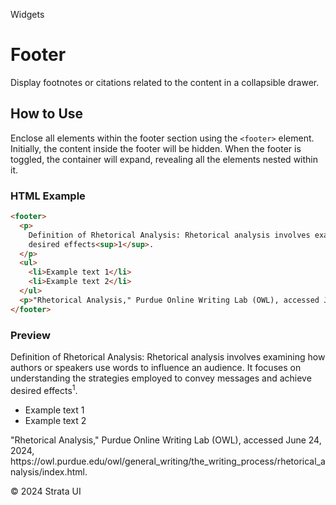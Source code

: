 <p class="section-text">Widgets</p>

# Footer

Display footnotes or citations related to the content in a collapsible drawer.

## How to Use

Enclose all elements within the footer section using the `<footer>` element. Initially, the content inside the footer will be hidden. When the footer is toggled, the container will expand, revealing all the elements nested within it.

### HTML Example

```html
<footer>
  <p>
    Definition of Rhetorical Analysis: Rhetorical analysis involves examining how authors or speakers use words to influence an audience. It focuses on understanding the strategies employed to convey messages and achieve
    desired effects<sup>1</sup>.
  </p>
  <ul>
    <li>Example text 1</li>
    <li>Example text 2</li>
  </ul>
  <p>"Rhetorical Analysis," Purdue Online Writing Lab (OWL), accessed June 24, 2024, https://owl.purdue.edu/owl/general_writing/the_writing_process/rhetorical_analysis/index.html.</p>
</footer>
```

### Preview

<div class="example-container">
  <footer>
      <p>Definition of Rhetorical Analysis: Rhetorical analysis involves examining how authors or speakers use words to influence an audience. It focuses on understanding the strategies employed to convey messages and achieve desired effects<sup>1</sup>.</p>
        <ul>
    <li>Example text 1</li>
    <li>Example text 2</li>
  </ul>
      <p>"Rhetorical Analysis," Purdue Online Writing Lab (OWL), accessed June 24, 2024, https://owl.purdue.edu/owl/general_writing/the_writing_process/rhetorical_analysis/index.html.</p>
  </footer>
</div>

  <div class="footer">
    <p>&copy; 2024 Strata UI</p>
  </div>
